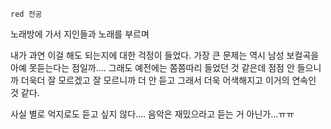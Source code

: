 
`red 전공`

노래방에 가서 지인들과 노래를 부르며

내가 과연 이걸 해도 되는지에 대한 걱정이 들었다. 가장 큰 문제는 역시 남성 보컬곡을 아예 못듣는다는 점일까.... 그래도 예전에는 쫌쫌따리 들었던 것 같은데 점점 안 들으니까 더욱더 잘 모르겠고 잘 모르니까 더 안 듣고 그래서 더욱 어색해지고 이거의 연속인 것 같다.

사실 별로 억지로도 듣고 싶지 않다.... 음악은 재밌으라고 듣는 거 아닌가...ㅠㅠ
